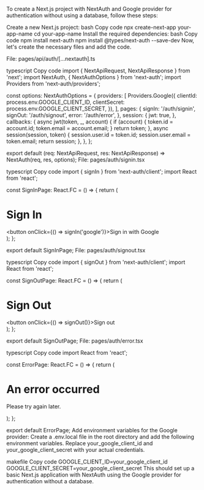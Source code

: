 To create a Next.js project with NextAuth and Google provider for authentication without using a database, follow these steps:

Create a new Next.js project:
bash
Copy code
npx create-next-app your-app-name
cd your-app-name
Install the required dependencies:
bash
Copy code
npm install next-auth
npm install @types/next-auth --save-dev
Now, let's create the necessary files and add the code.

File: pages/api/auth/[...nextauth].ts

typescript
Copy code
import { NextApiRequest, NextApiResponse } from 'next';
import NextAuth, { NextAuthOptions } from 'next-auth';
import Providers from 'next-auth/providers';

const options: NextAuthOptions = {
  providers: [
    Providers.Google({
      clientId: process.env.GOOGLE_CLIENT_ID,
      clientSecret: process.env.GOOGLE_CLIENT_SECRET,
    }),
  ],
  pages: {
    signIn: '/auth/signin',
    signOut: '/auth/signout',
    error: '/auth/error',
  },
  session: {
    jwt: true,
  },
  callbacks: {
    async jwt(token, _, account) {
      if (account) {
        token.id = account.id;
        token.email = account.email;
      }
      return token;
    },
    async session(session, token) {
      session.user.id = token.id;
      session.user.email = token.email;
      return session;
    },
  },
};

export default (req: NextApiRequest, res: NextApiResponse) =>
  NextAuth(req, res, options);
File: pages/auth/signin.tsx

typescript
Copy code
import { signIn } from 'next-auth/client';
import React from 'react';

const SignInPage: React.FC = () => {
  return (
    <div>
      <h1>Sign In</h1>
      <button onClick={() => signIn('google')}>Sign in with Google</button>
    </div>
  );
};

export default SignInPage;
File: pages/auth/signout.tsx

typescript
Copy code
import { signOut } from 'next-auth/client';
import React from 'react';

const SignOutPage: React.FC = () => {
  return (
    <div>
      <h1>Sign Out</h1>
      <button onClick={() => signOut()}>Sign out</button>
    </div>
  );
};

export default SignOutPage;
File: pages/auth/error.tsx

typescript
Copy code
import React from 'react';

const ErrorPage: React.FC = () => {
  return (
    <div>
      <h1>An error occurred</h1>
      <p>Please try again later.</p>
    </div>
  );
};

export default ErrorPage;
Add environment variables for the Google provider:
Create a .env.local file in the root directory and add the following environment variables. Replace your_google_client_id and your_google_client_secret with your actual credentials.

makefile
Copy code
GOOGLE_CLIENT_ID=your_google_client_id
GOOGLE_CLIENT_SECRET=your_google_client_secret
This should set up a basic Next.js application with NextAuth using the Google provider for authentication without a database.
